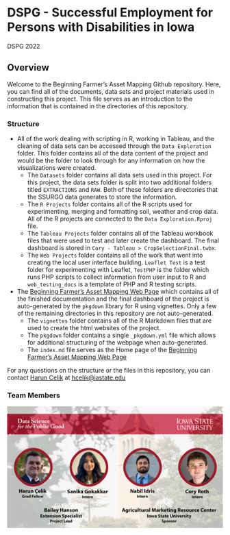 DSPG - Successful Employment for Persons with Disabilities in Iowa
================
DSPG 2022

<!-- README.md is generated from README.Rmd. Please edit that file -->
<!-- badges: start -->
<!-- badges: end -->

## Overview

Welcome to the Beginning Farmer’s Asset Mapping Github repository. Here,
you can find all of the documents, data sets and project materials used
in constructing this project. This file serves as an introduction to the
information that is contained in the directories of this repository.

### Structure

-   All of the work dealing with scripting in R, working in Tableau, and
    the cleaning of data sets can be accessed through the
    `Data Exploration` folder. This folder contains all of the data
    content of the project and would be the folder to look through for
    any information on how the visualizations were created.
    -   The `Datasets` folder contains all data sets used in this
        project. For this project, the data sets folder is split into
        two additional folders titled `EXTRACTIONS` and `RAW`. Both of
        these folders are directories that the SSURGO data generates to
        store the information.
    -   The `R Projects` folder contains all of the R scripts used for
        experimenting, merging and formatting soil, weather and crop
        data. All of the R projects are connected to the
        `Data Exploration.Rproj` file.
    -   The `Tableau Projects` folder contains all of the Tableau
        workbook files that were used to test and later create the
        dashboard. The final dashboard is stored in
        `Cory - Tableau > CropSelectionFinal.twbx`.
    -   The `Web Projects` folder contains all of the work that went
        into creating the local user interface building. `Leaflet Test`
        is a test folder for experimenting with Leaflet, `TestPHP` is
        the folder which runs PHP scripts to collect information from
        user input to R and `web_testing_docs` is a template of PHP and
        R testing scripts.
-   The [Beginning Farmer’s Asset Mapping Web
    Page](https://dspg-2022.github.io/Farmer-Asset-Mapping/index.html)
    which contains all of the finished documentation and the final
    dashboard of the project is auto-generated by the `pkgdown` library
    for R using vignettes. Only a few of the remaining directories in
    this repository are not auto-generated.
    -   The `vignettes` folder contains all of the R Markdown files that
        are used to create the html websites of the project.
    -   The `pkgdown` folder contains a single `_pkgdown.yml` file which
        allows for additional structuring of the webpage when
        auto-generated.
    -   The `index.md` file serves as the Home page of the [Beginning
        Farmer’s Asset Mapping Web
        Page](https://dspg-2022.github.io/Farmer-Asset-Mapping/index.html)

For any questions on the structure or the files in this repository, you
can contact [Harun Celik](https://github.com/HarunCelikOtto) at
<hcelik@iastate.edu>

### Team Members

![](man/figures/BegFarmers.jpg)
